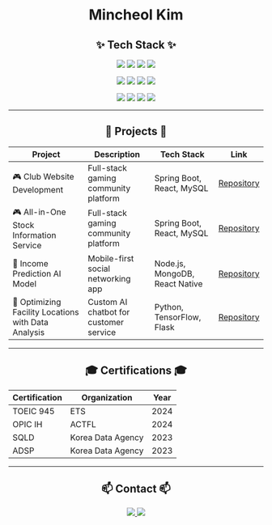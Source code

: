 <div align="center">

# **Mincheol Kim**

## **✨ Tech Stack ✨**

<p>
  <img src="https://img.shields.io/badge/c++-00599C.svg?style=for-the-badge&logo=c%2B%2B&logoColor=white" />
  <img src="https://img.shields.io/badge/java-007396.svg?style=for-the-badge&logo=openjdk&logoColor=white" />
  <img src="https://img.shields.io/badge/python-FF0000.svg?style=for-the-badge&logo=python&logoColor=white" />
  <img src="https://img.shields.io/badge/javascript-F7DF1E.svg?style=for-the-badge&logo=javascript&logoColor=20232a" />
</p>
<p>
  <img src="https://img.shields.io/badge/spring-F6D1EA.svg?style=for-the-badge&logo=spring&logoColor=white" />
  <img src="https://img.shields.io/badge/thymeleaf-005F0F.svg?style=for-the-badge&logo=thymeleaf&logoColor=white" />
  <img src="https://img.shields.io/badge/node.js-093EE3.svg?style=for-the-badge&logo=node.js&logoColor=white" />
  <img src="https://img.shields.io/badge/nunjucks-5DDEE3.svg?style=for-the-badge&logo=nunjucks&logoColor=white" />
</p>
<p>
  <img src="https://img.shields.io/badge/aws-FF9900.svg?style=for-the-badge&logo=amazonaws&logoColor=white" />
  <img src="https://img.shields.io/badge/mysql-4479A1.svg?style=for-the-badge&logo=mysql&logoColor=white" />
  <img src="https://img.shields.io/badge/github-181717.svg?style=for-the-badge&logo=github&logoColor=white" />
  <img src="https://img.shields.io/badge/Notion-F3F3F3.svg?style=for-the-badge&logo=notion&logoColor=black" />
</p>
</div>

---

<div align="center">

## **🚀 Projects 🚀**

| Project | Description | Tech Stack | Link |
|---------|------------|------------|------|
| 🎮 Club Website Development | Full-stack gaming community platform | Spring Boot, React, MySQL | [Repository](https://github.com/username/project1) |
| 🎮 All-in-One Stock Information Service | Full-stack gaming community platform | Spring Boot, React, MySQL | [Repository](https://github.com/username/project1) |
| 📱 Income Prediction AI Model | Mobile-first social networking app | Node.js, MongoDB, React Native | [Repository](https://github.com/username/project2) |
| 🤖 Optimizing Facility Locations with Data Analysis | Custom AI chatbot for customer service | Python, TensorFlow, Flask | [Repository](https://github.com/username/project3) |

</div>

---

<div align="center">

## **🎓 Certifications 🎓**

| Certification | Organization | Year |
|--------------|--------------|------|
| TOEIC 945 | ETS | 2024 |
| OPIC IH | ACTFL | 2024 |
| SQLD | Korea Data Agency | 2023 |
| ADSP | Korea Data Agency | 2023 |

</div>

---


<div align="center">

## **📫 Contact 📫**

<p>
  <a href="https://velog.io/@mincheol0810/posts">
    <img src="https://img.shields.io/badge/Velog-1EBC8F?style=for-the-badge&logo=velog&logoColor=white" />
  </a>
  <a href="mailto:minchul0123@gmail.com">
    <img src="https://img.shields.io/badge/minchul0123@gmail.com-D14836?style=for-the-badge&logo=gmail&logoColor=white" />
  </a>
</p>

</div>
